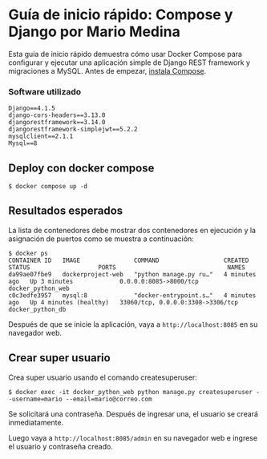 # Guía de inicio rápido: Compose y Django por Mario Medina

Esta guía de inicio rápido demuestra cómo usar Docker Compose para configurar y ejecutar una aplicación simple de Django REST framework y migraciones a MySQL. Antes de empezar,
[instala Compose](https://docs.docker.com/compose/install/).

### Software utilizado

```
Django==4.1.5
django-cors-headers==3.13.0
djangorestframework==3.14.0
djangorestframework-simplejwt==5.2.2
mysqlclient==2.1.1
Mysql==8
```


## Deploy con docker compose

```
$ docker compose up -d
```

## Resultados esperados

La lista de contenedores debe mostrar dos contenedores en ejecución y la asignación de puertos como se muestra a continuación:
```
$ docker ps
CONTAINER ID   IMAGE               COMMAND                  CREATED         STATUS                   PORTS                               NAMES
da99ae07fbe9   dockerproject-web   "python manage.py ru…"   4 minutes ago   Up 3 minutes             0.0.0.0:8085->8000/tcp              docker_python_web
c0c3edfe3957   mysql:8             "docker-entrypoint.s…"   4 minutes ago   Up 4 minutes (healthy)   33060/tcp, 0.0.0.0:3308->3306/tcp   docker_python_db

```

Después de que se inicie la aplicación, vaya a `http://localhost:8085` en su navegador web.

## Crear super usuario

Crea super usuario usando el comando createsuperuser:
```
$ docker exec -it docker_python_web python manage.py createsuperuser --username=mario --email=mario@correo.com 
```

Se solicitará una contraseña. Después de ingresar una, el usuario se creará inmediatamente.

Luego vaya a `http://localhost:8085/admin` en su navegador web e ingrese el usuario y contraseña creado.